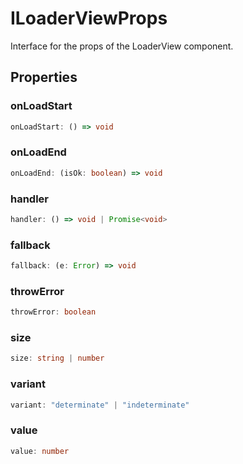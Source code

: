 # ILoaderViewProps

Interface for the props of the LoaderView component.

## Properties

### onLoadStart

```ts
onLoadStart: () => void
```

### onLoadEnd

```ts
onLoadEnd: (isOk: boolean) => void
```

### handler

```ts
handler: () => void | Promise<void>
```

### fallback

```ts
fallback: (e: Error) => void
```

### throwError

```ts
throwError: boolean
```

### size

```ts
size: string | number
```

### variant

```ts
variant: "determinate" | "indeterminate"
```

### value

```ts
value: number
```
